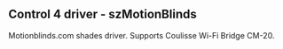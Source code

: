 ## Control 4 driver - szMotionBlinds

Motionblinds.com shades driver. Supports Coulisse Wi-Fi Bridge CM-20.


